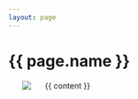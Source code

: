 ```yaml
---
layout: page
---
```

# {{ page.name }}
<div>
	<img src="{{ site.baseurl }}/screenshots/{{ page.key }}.png" align="left" hspace="25"/>
	{{ content }}
</div>
